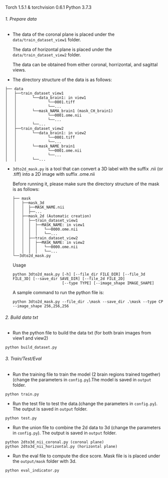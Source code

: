 Torch 1.5.1 & torchvision 0.6.1
Python 3.7.3

###### 1. Prepare data
- The data of the coronal plane is placed under the `data/train_dataset_view1` folder. 

  The data of horizontal plane is placed under the `data/train_dataset_view2` folder.
  
  The data can be obtained from either coronal, horrizontal, and sagittal views.

- The directory structure of the data is as follows: 


```
├── data
│   ├──train_dataset_view1
│   │       └──data_brain1: in view1
│   │              └──0001.tiff
│   │              └──...
│   │       └──mask_NAMA_brain1 (mask_CH_brain1)
│   │              └──0001.ome.nii
│   │              └──...
│   │       └──...
│   ├──train_dataset_view2
│   │       └──data_brain1: in view2
│   │              └──0001.tiff
│   │              └──...
│   │       └──mask_NAME_brain1
│   │              └──0001.ome.nii
│   │              └──...
│   │       └──...
```

- `3dto2d_mask.py` is a tool that can convert a 3D label with the suffix .nii (or .tiff) into a 2D image with suffix .ome.nii

  Before running it, please make sure the directory structure of the mask is as follows:

  ```
  ├── mask
  │   ├──mask_3d
  │   │  ├──MASK_NAME.nii
  │   │  ├──...
  │   ├──mask_2d (Automatic creation)
  │   │  ├──train_dataset_view1
  │   │  │  ├──MASK_NAME: in view1
  │   │  │  │   └──0000.ome.nii
  │   │  │  │   └──...
  │   │  ├──train_dataset_view2
  │   │  │  ├──MASK_NAME: in view2
  │   │  │  │   └──0000.ome.nii
  │   │  │  │   └──...
  └──3dto2d_mask.py
  ```

  Usage

  ```
  python 3dto2d_mask.py [-h] [--file_dir FILE_DIR] [--file_3d FILE_3D] [--save_dir SAVE_DIR] [--file_2d FILE_2D]
                        [--type TYPE] [--image_shape IMAGE_SHAPE]
  ```

  A sample command to run the python file is:

  ```
  python 3dto2d_mask.py --file_dir .\mask --save_dir .\mask --type CP --image_shape 256,256,256
  ```

###### 2. Build data txt

- Run the python file to build the data txt (for both brain images from view1 and view2)

```
python build_dataset.py
```

###### 3. Train/Test/Eval

- Run the training file to train the model (2 brain regions trained together) (change the parameters in `config.py`).The model is saved in `output` folder.

```
python train.py
```

- Run the test file to test the data.(change the parameters in `config.py`). The output is saved in `output` folder.


```
python test.py
```

- Run the union file to combine the 2d data to 3d (change the parameters in `config.py`). The output is saved in `output` folder.

```
python 2dto3d_nii_coronal.py (coronal plane)
python 2dto3d_nii_horizontal.py (horizontal plane)
```

- Run the eval file to compute the dice score. Mask file is is placed under the `output/mask` folder with 3d. 

```
python eval_indicator.py 
```

###### 
